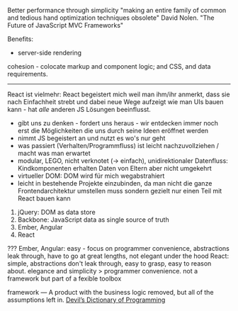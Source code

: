 Better performance through simplicity
"making an entire family of common and tedious hand optimization techniques obsolete"
David Nolen. "The Future of JavaScript MVC Frameworks"

Benefits:
+ server-side rendering


cohesion - colocate markup and component logic; and CSS, and data requirements.


---

React ist vielmehr:
React begeistert mich weil man ihm/ihr anmerkt, dass sie nach Einfachheit strebt und dabei neue Wege aufzeigt wie man UIs bauen kann - hat _alle_ anderen JS Lösungen beeinflusst.
+ gibt uns zu denken - fordert uns heraus - wir entdecken immer noch erst die Möglichkeiten die uns durch seine Ideen eröffnet werden
+ nimmt JS begeistert an und nutzt es wo's nur geht
+ was passiert (Verhalten/Programmfluss) ist leicht nachzuvollziehen / macht was man erwartet
+ modular, LEGO, nicht verknotet (-> einfach), unidirektionaler Datenfluss: Kindkomponenten erhalten Daten von Eltern aber nicht umgekehrt
+ virtueller DOM: DOM wird für mich wegabstrahiert
+ leicht in bestehende Projekte einzubinden, da man nicht die ganze Frontendarchitektur umstellen muss sondern gezielt nur einen Teil mit React bauen kann


1. jQuery: DOM as data store
2. Backbone: JavaScript data as single source of truth
3. Ember, Angular
4. React

???
Ember, Angular: easy - focus on programmer convenience, abstractions leak through, have to go at great lengths, not elegant under the hood
React: simple, abstractions don't leak through, easy to grasp, easy to reason about. elegance and simplicity > programmer convenience.
not a framework but part of a fexible toolbox

framework — A product with the business logic removed, but all of the assumptions left in.
[Devil’s Dictionary of Programming](http://programmingisterrible.com/post/65781074112/devils-dictionary-of-programming)


